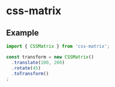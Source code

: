 # css-matrix

## Example
```js
import { CSSMatrix } from 'css-matrix';

const transform = new CSSMatrix()
  .translate(100, 200)
  .rotate(45)
  .toTransform()
;
```
